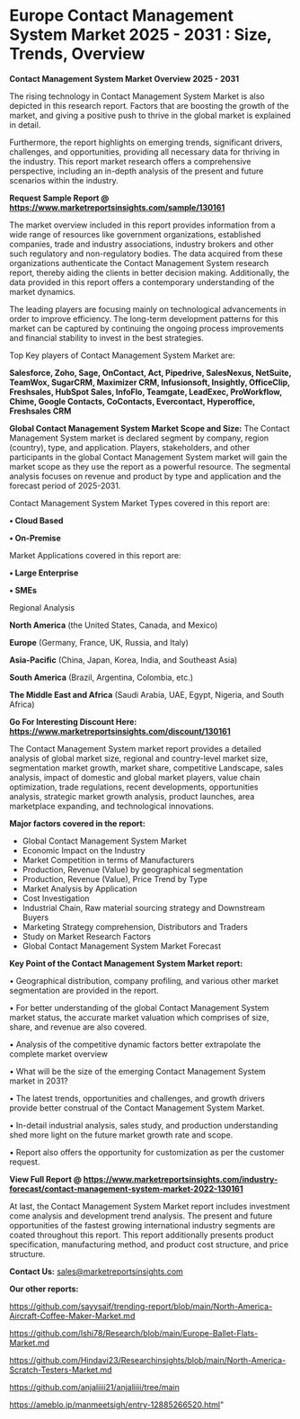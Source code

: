  # Europe Contact Management System Market 2025 - 2031 : Size, Trends, Overview

<Strong> Contact Management System Market Overview 2025 - 2031</strong>

The rising technology in Contact Management System Market is also depicted in this research report. Factors that are boosting the growth of the market, and giving a positive push to thrive in the global market is explained in detail.

Furthermore, the report highlights on emerging trends, significant drivers, challenges, and opportunities, providing all necessary data for thriving in the industry. This report market research offers a comprehensive perspective, including an in-depth analysis of the present and future scenarios within the industry.

<strong>Request Sample Report @ <a href=https://www.marketreportsinsights.com/sample/130161>https://www.marketreportsinsights.com/sample/130161</a></strong>

The market overview included in this report provides information from a wide range of resources like government organizations, established companies, trade and industry associations, industry brokers and other such regulatory and non-regulatory bodies. The data acquired from these organizations authenticate the Contact Management System research report, thereby aiding the clients in better decision making. Additionally, the data provided in this report offers a contemporary understanding of the market dynamics.

The leading players are focusing mainly on technological advancements in order to improve efficiency. The long-term development patterns for this market can be captured by continuing the ongoing process improvements and financial stability to invest in the best strategies.

Top Key players of Contact Management System Market are:

<strong>Salesforce, Zoho, Sage, OnContact, Act, Pipedrive, SalesNexus, NetSuite, TeamWox, SugarCRM, Maximizer CRM, Infusionsoft, Insightly, OfficeClip, Freshsales, HubSpot Sales, InfoFlo, Teamgate, LeadExec, ProWorkflow, Chime, Google Contacts, CoContacts, Evercontact, Hyperoffice, Freshsales CRM</strong>

<strong><b>Global Contact Management System Market Scope and Size:</b></strong>
The Contact Management System market is declared segment by company, region (country), type, and application. Players, stakeholders, and other participants in the global Contact Management System market will gain the market scope as they use the report as a powerful resource. The segmental analysis focuses on revenue and product by type and application and the forecast period of 2025-2031.

Contact Management System Market Types covered in this report are:

<strong>• Cloud Based

• On-Premise</strong>

Market Applications covered in this report are:

<strong>• Large Enterprise

• SMEs</strong> 

Regional Analysis

<strong>North America</strong> (the United States, Canada, and Mexico)

<strong>Europe</strong> (Germany, France, UK, Russia, and Italy)

<strong>Asia-Pacific</strong> (China, Japan, Korea, India, and Southeast Asia)

<strong>South America</strong> (Brazil, Argentina, Colombia, etc.)

<strong>The Middle East and Africa</strong> (Saudi Arabia, UAE, Egypt, Nigeria, and South Africa)

<strong>Go For Interesting Discount Here: <a href=https://www.marketreportsinsights.com/discount/130161>https://www.marketreportsinsights.com/discount/130161</a></strong>

The Contact Management System market report provides a detailed analysis of global market size, regional and country-level market size, segmentation market growth, market share, competitive Landscape, sales analysis, impact of domestic and global market players, value chain optimization, trade regulations, recent developments, opportunities analysis, strategic market growth analysis, product launches, area marketplace expanding, and technological innovations.

<strong><b>Major factors covered in the report:</b></strong>
<ul>
  <li>Global Contact Management System Market </li>
  <li>Economic Impact on the Industry</li>
  <li>Market Competition in terms of Manufacturers</li>
  <li>Production, Revenue (Value) by geographical segmentation</li>
  <li>Production, Revenue (Value), Price Trend by Type</li>
  <li>Market Analysis by Application</li>
  <li>Cost Investigation</li>
  <li>Industrial Chain, Raw material sourcing strategy and Downstream Buyers</li>
  <li>Marketing Strategy comprehension, Distributors and Traders</li>
  <li>Study on Market Research Factors</li>
  <li>Global Contact Management System Market Forecast</li>
</ul>

<strong><b>Key Point of the Contact Management System Market report:</b></strong>

• Geographical distribution, company profiling, and various other market segmentation are provided in the report.

• For better understanding of the global Contact Management System market status, the accurate market valuation which comprises of size, share, and revenue are also covered.

• Analysis of the competitive dynamic factors better extrapolate the complete market overview

• What will be the size of the emerging Contact Management System market in 2031?

• The latest trends, opportunities and challenges, and growth drivers provide better construal of the Contact Management System Market.

• In-detail industrial analysis, sales study, and production understanding shed more light on the future market growth rate and scope.

• Report also offers the opportunity for customization as per the customer request.

<strong><b>View Full Report @ <a href=https://www.marketreportsinsights.com/industry-forecast/contact-management-system-market-2022-130161>https://www.marketreportsinsights.com/industry-forecast/contact-management-system-market-2022-130161</a></b></strong>


At last, the Contact Management System Market report includes investment come analysis and development trend analysis. The present and future opportunities of the fastest growing international industry segments are coated throughout this report. This report additionally presents product specification, manufacturing method, and product cost structure, and price structure.

<strong>Contact Us:</strong>
sales@marketreportsinsights.com

<strong>Our other reports:</strong>

<a href=https://github.com/sayysaif/trending-report/blob/main/North-America-Aircraft-Coffee-Maker-Market.md>https://github.com/sayysaif/trending-report/blob/main/North-America-Aircraft-Coffee-Maker-Market.md</a>

<a href=https://github.com/Ishi78/Research/blob/main/Europe-Ballet-Flats-Market.md>https://github.com/Ishi78/Research/blob/main/Europe-Ballet-Flats-Market.md</a>

<a href=https://github.com/Hindavi23/Researchinsights/blob/main/North-America-Scratch-Testers-Market.md>https://github.com/Hindavi23/Researchinsights/blob/main/North-America-Scratch-Testers-Market.md</a>

<a href=https://github.com/anjaliiii21/anjaliiii/tree/main>https://github.com/anjaliiii21/anjaliiii/tree/main</a>

<a href=https://ameblo.jp/manmeetsigh/entry-12885266520.html>https://ameblo.jp/manmeetsigh/entry-12885266520.html</a>"
